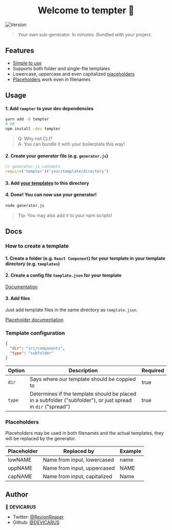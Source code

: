 <h1 align="center">Welcome to tempter 👋</h1>
<p>
  <img alt="Version" src="https://img.shields.io/badge/version-1.0.0-blue.svg?cacheSeconds=2592000" />
</p>

> Your own sub-generator. In minutes. Bundled with your project.

## Features
- [Simple to use](#Usage)
- Supports both folder and single-file templates
- Lowercase, uppercase and even capitalized [placeholders](#Placeholders) 
- [Placeholders](#Placeholders) work even in filenames

## Usage

#### 1. Add `tempter` to your dev dependencies 
```sh
yarn add -D tempter
# OR
npm install -dev tempter
```

> Q: Why not CLI?\
> A: You can bundle it with your boilerplate this way!

#### 2. Create your generator file (e.g. `generator.js`)
```js
// generator.js contents
require('tempter')('your/template/directory')
```

#### 3. Add [your templates](#How-to-create-a-template) to this directory

#### 4. Done! You can now use your generator!
```sh
node generator.js
```

> Tip: You may also add it to your npm scripts!

## Docs

### How to create a template

#### 1. Create a folder (e.g. `React Component`) for your template in your template directory (e.g. `templates`)

#### 2. Create a config file `template.json` for your template
[Documentation](#Template-configuration)

#### 3. Add files
Just add template files in the same directory as `template.json`.

[Placeholder documentation](#Placeholders)

### Template configuration

```json
{
  "dir": "src/components",
  "type": "subfolder"
}
```

| Option | Description                                                                                             | Required |
| ------ | ------------------------------------------------------------------------------------------------------- | -------- |
| `dir`  | Says where our template should be coppied to                                                            | true     |
| `type` | Determines if the template should be placed in a subfolder ("subfolder"), or just spread in `dir` ("spread") | true     |

### Placeholders
Placeholders may be used in both filenames and the actual templates, they will be replaced by the generator.

| Placeholder | Replaced by                  | Example |
| ----------- | ---------------------------- | ------- |
| lowNAME     | Name from input, lowercased  | name    |
| uppNAME     | Name from input, uppercased  | NAME    |
| capNAME     | Name from input, capitalized | Name    |

## Author

👤 **DEVICARUS**

* Twitter: [@RevionReaper](https://twitter.com/RevionReaper)
* Github: [@DEVICARUS](https://github.com/DEVICARUS)